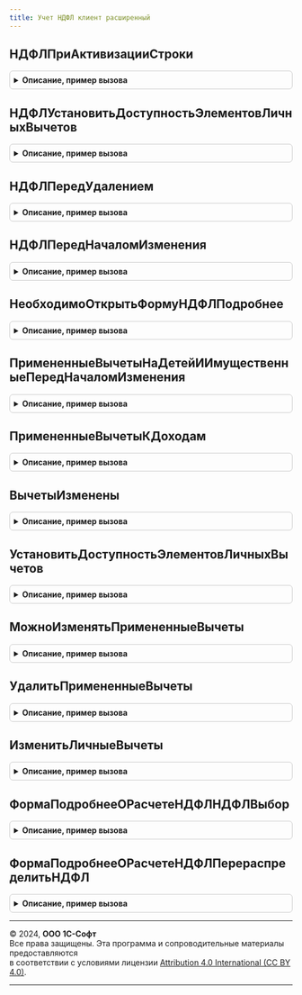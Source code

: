 ```yaml
---
title: Учет НДФЛ клиент расширенный
---
```



## НДФЛПриАктивизацииСтроки
<details style="margin: 1em 0; padding: 0.5em; border: 1px solid #ccc; border-radius: 6px;">

<summary style="font-weight: bold; cursor: pointer;">Описание, пример вызова</summary>

```bsl

// Обработчики событий тч НДФЛ.

Процедура НДФЛПриАктивизацииСтроки(Форма) Экспорт
```

Пример вызова
```bsl
УчетНДФЛКлиентРасширенный.НДФЛПриАктивизацииСтроки(Форма) 
```
</details>

## НДФЛУстановитьДоступностьЭлементовЛичныхВычетов
<details style="margin: 1em 0; padding: 0.5em; border: 1px solid #ccc; border-radius: 6px;">

<summary style="font-weight: bold; cursor: pointer;">Описание, пример вызова</summary>

```bsl

Процедура НДФЛУстановитьДоступностьЭлементовЛичныхВычетов(Форма) Экспорт
```

Пример вызова
```bsl
УчетНДФЛКлиентРасширенный.НДФЛУстановитьДоступностьЭлементовЛичныхВычетов(Форма) 
```
</details>

## НДФЛПередУдалением
<details style="margin: 1em 0; padding: 0.5em; border: 1px solid #ccc; border-radius: 6px;">

<summary style="font-weight: bold; cursor: pointer;">Описание, пример вызова</summary>

```bsl

Процедура НДФЛПередУдалением(Форма, НДФЛВыделенныеСтроки, Отказ) Экспорт
```

Пример вызова
```bsl
УчетНДФЛКлиентРасширенный.НДФЛПередУдалением(Форма, НДФЛВыделенныеСтроки, Отказ) 
```
</details>

## НДФЛПередНачаломИзменения
<details style="margin: 1em 0; padding: 0.5em; border: 1px solid #ccc; border-radius: 6px;">

<summary style="font-weight: bold; cursor: pointer;">Описание, пример вызова</summary>

```bsl

Процедура НДФЛПередНачаломИзменения(Форма, НДФЛТекущиеДанные, Отказ) Экспорт
```

Пример вызова
```bsl
УчетНДФЛКлиентРасширенный.НДФЛПередНачаломИзменения(Форма, НДФЛТекущиеДанные, Отказ) 
```
</details>

## НеобходимоОткрытьФормуНДФЛПодробнее
<details style="margin: 1em 0; padding: 0.5em; border: 1px solid #ccc; border-radius: 6px;">

<summary style="font-weight: bold; cursor: pointer;">Описание, пример вызова</summary>

```bsl

Функция НеобходимоОткрытьФормуНДФЛПодробнее(Поле) Экспорт
```

Пример вызова
```bsl
Результат = УчетНДФЛКлиентРасширенный.НеобходимоОткрытьФормуНДФЛПодробнее(Поле) 
```
</details>

## ПримененныеВычетыНаДетейИИмущественныеПередНачаломИзменения
<details style="margin: 1em 0; padding: 0.5em; border: 1px solid #ccc; border-radius: 6px;">

<summary style="font-weight: bold; cursor: pointer;">Описание, пример вызова</summary>

```bsl

// Обработчики событий тч вычеты.

Процедура ПримененныеВычетыНаДетейИИмущественныеПередНачаломИзменения(Форма, Элемент, Отказ) Экспорт
```

Пример вызова
```bsl
УчетНДФЛКлиентРасширенный.ПримененныеВычетыНаДетейИИмущественныеПередНачаломИзменения(Форма, Элемент, Отказ) 
```
</details>

## ПримененныеВычетыКДоходам
<details style="margin: 1em 0; padding: 0.5em; border: 1px solid #ccc; border-radius: 6px;">

<summary style="font-weight: bold; cursor: pointer;">Описание, пример вызова</summary>

```bsl

Процедура ПримененныеВычетыКДоходам(Форма, Элемент, Отказ) Экспорт
```

Пример вызова
```bsl
УчетНДФЛКлиентРасширенный.ПримененныеВычетыКДоходам(Форма, Элемент, Отказ) 
```
</details>

## ВычетыИзменены
<details style="margin: 1em 0; padding: 0.5em; border: 1px solid #ccc; border-radius: 6px;">

<summary style="font-weight: bold; cursor: pointer;">Описание, пример вызова</summary>

```bsl

// Вспомогательные процедуры и функции.

Функция ВычетыИзменены(Форма, ТекущиеДанные, ОтменаРедактирования) Экспорт
```

Пример вызова
```bsl
Результат = УчетНДФЛКлиентРасширенный.ВычетыИзменены(Форма, ТекущиеДанные, ОтменаРедактирования) 
```
</details>

## УстановитьДоступностьЭлементовЛичныхВычетов
<details style="margin: 1em 0; padding: 0.5em; border: 1px solid #ccc; border-radius: 6px;">

<summary style="font-weight: bold; cursor: pointer;">Описание, пример вызова</summary>

```bsl

Процедура УстановитьДоступностьЭлементовЛичныхВычетов(Форма, ФиксРасчет, СделатьДоступными = Ложь) Экспорт
```

Пример вызова
```bsl
УчетНДФЛКлиентРасширенный.УстановитьДоступностьЭлементовЛичныхВычетов(Форма, ФиксРасчет, СделатьДоступными);
```
</details>

## МожноИзменятьПримененныеВычеты
<details style="margin: 1em 0; padding: 0.5em; border: 1px solid #ccc; border-radius: 6px;">

<summary style="font-weight: bold; cursor: pointer;">Описание, пример вызова</summary>

```bsl

Процедура МожноИзменятьПримененныеВычеты(Форма, Отказ) Экспорт
```

Пример вызова
```bsl
УчетНДФЛКлиентРасширенный.МожноИзменятьПримененныеВычеты(Форма, Отказ) 
```
</details>

## УдалитьПримененныеВычеты
<details style="margin: 1em 0; padding: 0.5em; border: 1px solid #ccc; border-radius: 6px;">

<summary style="font-weight: bold; cursor: pointer;">Описание, пример вызова</summary>

```bsl

Процедура УдалитьПримененныеВычеты(Форма) Экспорт
```

Пример вызова
```bsl
УчетНДФЛКлиентРасширенный.УдалитьПримененныеВычеты(Форма) 
```
</details>

## ИзменитьЛичныеВычеты
<details style="margin: 1em 0; padding: 0.5em; border: 1px solid #ccc; border-radius: 6px;">

<summary style="font-weight: bold; cursor: pointer;">Описание, пример вызова</summary>

```bsl

Процедура ИзменитьЛичныеВычеты(Форма) Экспорт
```

Пример вызова
```bsl
УчетНДФЛКлиентРасширенный.ИзменитьЛичныеВычеты(Форма) 
```
</details>

## ФормаПодробнееОРасчетеНДФЛНДФЛВыбор
<details style="margin: 1em 0; padding: 0.5em; border: 1px solid #ccc; border-radius: 6px;">

<summary style="font-weight: bold; cursor: pointer;">Описание, пример вызова</summary>

```bsl

Процедура ФормаПодробнееОРасчетеНДФЛНДФЛВыбор(Форма, Элемент, ВыбраннаяСтрока, Поле, СтандартнаяОбработка, ОписаниеТаблицыНДФЛ, МесяцНачисления, Организация) Экспорт
```

Пример вызова
```bsl
УчетНДФЛКлиентРасширенный.ФормаПодробнееОРасчетеНДФЛНДФЛВыбор(Форма, Элемент, ВыбраннаяСтрока, Поле, СтандартнаяОбработка, ОписаниеТаблицыНДФЛ, МесяцНачисления, Организация) 
```
</details>

## ФормаПодробнееОРасчетеНДФЛПерераспределитьНДФЛ
<details style="margin: 1em 0; padding: 0.5em; border: 1px solid #ccc; border-radius: 6px;">

<summary style="font-weight: bold; cursor: pointer;">Описание, пример вызова</summary>

```bsl

Процедура ФормаПодробнееОРасчетеНДФЛПерераспределитьНДФЛ(СтрокаНДФЛ, РаботаВБюджетномУчреждении) Экспорт
```

Пример вызова
```bsl
УчетНДФЛКлиентРасширенный.ФормаПодробнееОРасчетеНДФЛПерераспределитьНДФЛ(СтрокаНДФЛ, РаботаВБюджетномУчреждении) 
```
</details>

---

© 2024, **ООО 1С-Софт**  
Все права защищены. Эта программа и сопроводительные материалы предоставляются  
в соответствии с условиями лицензии [Attribution 4.0 International (CC BY 4.0)](https://creativecommons.org/licenses/by/4.0/legalcode).

---
